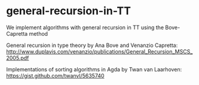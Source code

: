 # general-recursion-in-TT

We implement algorithms with general recursion in TT using the Bove-Capretta method

General recursion in type theory by Ana Bove and Venanzio Capretta:
http://www.duplavis.com/venanzio/publications/General_Recursion_MSCS_2005.pdf


Implementations of sorting algorithms in Agda by Twan van Laarhoven:
https://gist.github.com/twanvl/5635740
